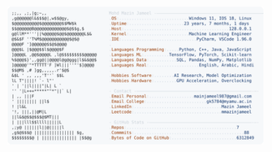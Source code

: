 <picture>
  <source srcset="https://raw.githubusercontent.com/mmazinjameel/mmazinjameel/main/dark_mode.svg?v=1749233687" media="(prefers-color-scheme: dark)">
  <img src="https://raw.githubusercontent.com/mmazinjameel/mmazinjameel/main/light_mode.svg?v=1749233687">
</picture>
